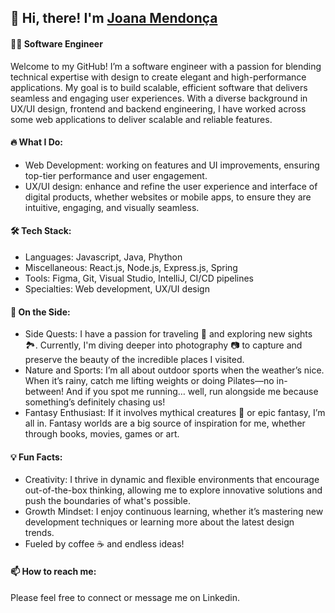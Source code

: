 ## 👋 Hi, there! I'm [Joana Mendonça](https://www.linkedin.com/in/joana-mendon%C3%A7a-374244115/)

#### 👩‍💻 Software Engineer

Welcome to my GitHub! I’m a software engineer with a passion for blending technical expertise with design to create elegant and high-performance applications. My goal is to build scalable, efficient software that delivers seamless and engaging user experiences.
With a diverse background in UX/UI design, frontend and backend engineering, I have worked across some web applications to deliver scalable and reliable features.

#### 🔥 What I Do:

- Web Development: working on features and UI improvements, ensuring top-tier performance and user engagement.
- UX/UI design: enhance and refine the user experience and interface of digital products, whether websites or mobile apps, to ensure they are intuitive, engaging, and visually seamless.

 
#### 🛠️ Tech Stack:

- Languages: Javascript, Java, Phython
- Miscellaneous: React.js, Node.js, Express.js, Spring
- Tools: Figma, Git, Visual Studio, IntelliJ, CI/CD pipelines
- Specialties: Web development, UX/UI design

#### 🌱 On the Side:

- Side Quests: I have a passion for traveling 🚃 and exploring new sights 🏞️. Currently, I'm diving deeper into photography 📷 to capture and preserve the beauty of the incredible places I visited.
- Nature and Sports: I’m all about outdoor sports when the weather’s nice. When it’s rainy, catch me lifting weights or doing Pilates—no in-between! And if you spot me running… well, run alongside me because something’s definitely chasing us!
- Fantasy Enthusiast: If it involves mythical creatures 🐉 or epic fantasy, I’m all in. Fantasy worlds are a big source of inspiration for me, whether through books, movies, games or art.

#### 💡 Fun Facts:

- Creativity: I thrive in dynamic and flexible environments that encourage out-of-the-box thinking, allowing me to explore innovative solutions and push the boundaries of what's possible.
- Growth Mindset: I enjoy continuous learning, whether it’s mastering new development techniques or learning more about the latest design trends.
- Fueled by coffee ☕ and endless ideas!

#### 📫 How to reach me:

Please feel free to connect or message me on Linkedin.
<!--
**joana-mendonca/joana-mendonca** is a ✨ _special_ ✨ repository because its `README.md` (this file) appears on your GitHub profile.

Here are some ideas to get you started:

- 🔭 I’m currently working on ...
- 🌱 I’m currently learning ...
- 👯 I’m looking to collaborate on ...
- 🤔 I’m looking for help with ...
- 💬 Ask me about ...
- 📫 How to reach me: ...
- 😄 Pronouns: ...
- ⚡ Fun fact: ...
-->
